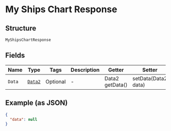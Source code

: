 
# My Ships Chart Response

## Structure

`MyShipsChartResponse`

## Fields

| Name | Type | Tags | Description | Getter | Setter |
|  --- | --- | --- | --- | --- | --- |
| `Data` | [`Data2`](../../doc/models/data-2.md) | Optional | - | Data2 getData() | setData(Data2 data) |

## Example (as JSON)

```json
{
  "data": null
}
```

